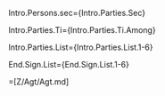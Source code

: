 Intro.Persons.sec={Intro.Parties.Sec}

Intro.Parties.Ti={Intro.Parties.Ti.Among}

Intro.Parties.List={Intro.Parties.List.1-6}

End.Sign.List={End.Sign.List.1-6}

=[Z/Agt/Agt.md]
